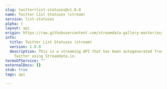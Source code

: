 ```yaml
---
slug: twitter+list-statuses@v1.0.0
name: Twitter List Statuses (stream)
service: list-statuses
alpha: t
layout: api
origin: https://raw.githubusercontent.com/streamdata-gallery-master/asyncapi/master/_listings/twitter/twitter-list-statuses-stream-async.md
info:
  title: Twitter List Statuses (stream)
  version: 1.0.0
  description: This is a streaming API that has been autogenerated from the
    Twitter using Streamdata.io.
termsOfService: ""
externalDocs: {}
stub: true
tags: api

---
```

